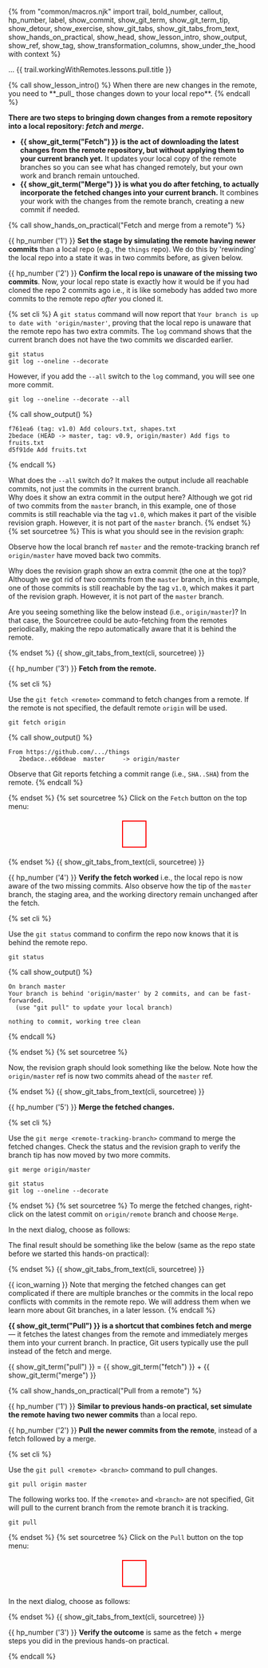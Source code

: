 {% from "common/macros.njk" import trail, bold_number, callout, hp_number, label, show_commit, show_git_term, show_git_term_tip, show_detour, show_exercise, show_git_tabs, show_git_tabs_from_text, show_hands_on_practical, show_head, show_lesson_intro, show_output, show_ref, show_tag, show_transformation_columns, show_under_the_hood with context %}


<span id="prereqs"></span>
<span id="outcomes">...</span>
<span id="title">{{ trail.workingWithRemotes.lessons.pull.title }}</span>

<div id="body">
{% call show_lesson_intro() %}
When there are new changes in the remote, you need to **_pull_ those changes down to your local repo**.
{% endcall %}

**There are two steps to bringing down changes from a remote repository into a local repository: _fetch_ and _merge_.**

* **{{ show_git_term("Fetch") }} is the act of downloading the latest changes from the remote repository, but without applying them to your current branch yet.** It updates your local copy of the remote branches so you can see what has changed remotely, but your own work and branch remain untouched.
* **{{ show_git_term("Merge") }} is what you do after fetching, to actually incorporate the fetched changes into your current branch.** It combines your work with the changes from the remote branch, creating a new commit if needed.

<!-- ================== start: HANDS-ON =========================== -->
{% call show_hands_on_practical("Fetch and merge from a remote")  %}

{{ hp_number ('1') }} **Set the stage by simulating the remote having newer commits** than a local repo (e.g., the `things` repo). We do this by 'rewinding' the local repo into a state it was in two commits before, as given below.



{{ hp_number ('2') }} **Confirm the local repo is unaware of the missing two commits**. Now, your local repo state is exactly how it would be if you had cloned the repo 2 commits ago i.e., it is like somebody has added two more commits to the remote repo _after_ you cloned it.

{% set cli %} <!-- ------ start: Git Tabs --------------->
A `git status` command will now report that `Your branch is up to date with 'origin/master'`, proving that the local repo is unaware that the remote repo has two extra commits. The `log` command shows that the current branch does not have the two commits we discarded earlier.
```bash{.no-line-numbers}
git status
git log --oneline --decorate
```
However, if you add the `--all` switch to the `log` command, you will see one more commit.
```bash{.no-line-numbers highlight-lines="1['--all']"}
git log --oneline --decorate --all
```
{% call show_output() %}
```bash{.no-line-numbers highlight-lines="1"}
f761ea6 (tag: v1.0) Add colours.txt, shapes.txt
2bedace (HEAD -> master, tag: v0.9, origin/master) Add figs to fruits.txt
d5f91de Add fruits.txt
```
{% endcall %}

What does the `--all` switch do? It makes the output include all reachable commits, not just the commits in the current branch.<br>
Why does it show an extra commit in the output here? Although we got rid of two commits from the `master` branch, in this example, one of those commits is still reachable via the tag `v1.0`, which makes it part of the visible revision graph. However, it is not part of the `master` branch.
{% endset %}
{% set sourcetree %}
This is what you should see in the revision graph:

<pic src="images/sourcetreeStartingPoint.png" width="500" />

Observe how the local branch ref `master` and the remote-tracking branch ref `origin/master` have moved back two commits.

Why does the revision graph show an extra commit (the one at the top)? Although we got rid of two commits from the `master` branch, in this example, one of those commits is still reachable by the tag `v1.0`, which makes it part of the revision graph. However, it is not part of the `master` branch.

Are you seeing something like the below instead (i.e., `origin/master`)? In that case, the Sourcetree could be auto-fetching from the remotes periodically, making the repo automatically aware that it is behind the remote.

<pic src="images/sourcetreeAfterFetching.png" width="500" />

{% endset %}
{{ show_git_tabs_from_text(cli, sourcetree) }}
<!-- ------ end: Git Tabs -------------------------------->

{{ hp_number ('3') }} **Fetch from the remote.**

{% set cli %} <!-- ------ start: Git Tabs --------------->

Use the `git fetch <remote>` command to fetch changes from a remote. If the remote is not specified, the default remote `origin` will be used.

```bash{.no-line-numbers}
git fetch origin
```
{% call show_output() %}
```bash{.no-line-numbers  highlight-lines="2['2bedace..e60deae']"}
From https://github.com/.../things
   2bedace..e60deae  master     -> origin/master
```
Observe that Git reports fetching a commit range (i.e., `SHA..SHA`) from the remote.
{% endcall %}

{% endset %}
{% set sourcetree %}
Click on the `Fetch` button on the top menu:<br>
<annotate src="images/sourcetreeTopMenu.png" width="400" alt="Sourcetree top menu">
  <a-point x="45%" y="5%" content="Look within this box">
    <div style="width: 45px; height: 50px; border: 2px solid red; margin: 20px auto;"></div>
  </a-point>
</annotate>

{% endset %}
{{ show_git_tabs_from_text(cli, sourcetree) }}
<!-- ------ end: Git Tabs -------------------------------->

{{ hp_number ('4') }} **Verify the fetch worked** i.e., the local repo is now aware of the two missing commits. Also observe how the tip of the `master` branch, the staging area, and the working directory remain unchanged after the fetch.

{% set cli %} <!-- ------ start: Git Tabs --------------->

Use the `git status` command to confirm the repo now knows that it is behind the remote repo.

```bash{.no-line-numbers}
git status
```
{% call show_output() %}
```bash{.no-line-numbers highlight-lines="2[:50]"}
On branch master
Your branch is behind 'origin/master' by 2 commits, and can be fast-forwarded.
  (use "git pull" to update your local branch)

nothing to commit, working tree clean
```
{% endcall %}

{% endset %}
{% set sourcetree %}

Now, the revision graph should look something like the below. Note how the `origin/master` ref is now two commits ahead of the `master` ref.

<pic src="images/sourcetreeAfterFetching.png" width="500" />
{% endset %}
{{ show_git_tabs_from_text(cli, sourcetree) }}
<!-- ------ end: Git Tabs -------------------------------->

{{ hp_number ('5') }} **Merge the fetched changes.**

{% set cli %} <!-- ------ start: Git Tabs --------------->

Use the `git merge <remote-tracking-branch>` command to merge the fetched changes. Check the status and the revision graph to verify the branch tip has now moved by two more commits.

```bash{.no-line-numbers}
git merge origin/master

git status
git log --oneline --decorate
```
{% endset %}
{% set sourcetree %}
To merge the fetched changes, right-click on the latest commit on `origin/remote` branch and choose `Merge`.

<pic src="images/sourcetreeRightClickToMerge.png" width="500" />

In the next dialog, choose as follows:<br>
<pic src="images/sourcetreeMergeDialog.png" width="500" />

The final result should be something like the below (same as the repo state before we started this hands-on practical):<br>
<pic src="images/sourcetreeAfterMerging.png" width="500" />

{% endset %}
{{ show_git_tabs_from_text(cli, sourcetree) }}
<!-- ------ end: Git Tabs -------------------------------->

{{ icon_warning }} Note that merging the fetched changes can get complicated if there are multiple branches or the commits in the local repo conflicts with commits in the remote repo. We will address them when we learn more about Git branches, in a later lesson.
{% endcall %}<!-- ===== end: HANDS-ON ============================ -->


**{{ show_git_term("Pull") }} is a shortcut that combines fetch and merge** — it fetches the latest changes from the remote and immediately merges them into your current branch. In practice, Git users typically use the pull instead of the fetch and merge.

<box type="info" seamless>

{{ show_git_term("pull") }} = {{ show_git_term("fetch") }} + {{ show_git_term("merge") }}
</box>

<!-- ================== start: HANDS-ON =========================== -->
{% call show_hands_on_practical("Pull from a remote")  %}

{{ hp_number ('1') }} **Similar to previous hands-on practical, set simulate the remote having two newer commits** than a local repo.

{{ hp_number ('2') }} **Pull the newer commits from the remote**, instead of a fetch followed by a merge.

{% set cli %} <!-- ------ start: Git Tabs --------------->

Use the `git pull <remote> <branch>` command to pull changes.

```bash{.no-line-numbers}
git pull origin master
```
The following works too. If the `<remote>` and `<branch>` are not specified, Git will pull to the current branch from the remote branch it is tracking.
```bash{.no-line-numbers}
git pull
```
{% endset %}
{% set sourcetree %}
Click on the `Pull` button on the top menu:<br>
<annotate src="images/sourcetreeTopMenu.png" width="400" alt="Sourcetree top menu">
<a-point x="24%" y="5%" content="Look within this box">
<div style="width: 45px; height: 50px; border: 2px solid red; margin: 20px auto;"></div>
</a-point>
</annotate>

<p/>
In the next dialog, choose as follows:<br>
<pic src="images/sourcetreePullDialog.png" width="500" />

{% endset %}
{{ show_git_tabs_from_text(cli, sourcetree) }}
<!-- ------ end: Git Tabs -------------------------------->

{{ hp_number ('3') }} **Verify the outcome** is same as the fetch + merge steps you did in the previous hands-on practical.

{% endcall %}<!-- ===== end: HANDS-ON ============================ -->

</div>
<div id="extras">
</div>
